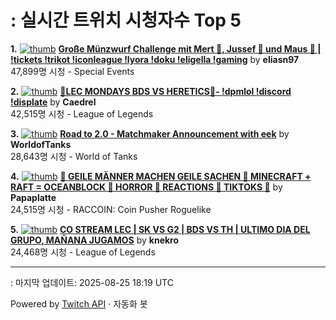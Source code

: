 # : 실시간 트위치 시청자수 Top 5

**1.** [![thumb](https://static-cdn.jtvnw.net/previews-ttv/live_user_eliasn97-320x180.jpg)](https://twitch.tv/eliasn97)
**[Große Münzwurf Challenge mit Mert 🐴, Jussef 📐 und Maus 🐀 | !tickets !trikot !iconleague !lyora !doku !eligella !gaming](https://twitch.tv/eliasn97)** by **eliasn97**<br>47,899명 시청  - Special Events

**2.** [![thumb](https://static-cdn.jtvnw.net/previews-ttv/live_user_caedrel-320x180.jpg)](https://twitch.tv/Caedrel)
**[🔴LEC MONDAYS BDS VS HERETICS🔴-  !dpmlol !discord !displate](https://twitch.tv/Caedrel)** by **Caedrel**<br>42,515명 시청  - League of Legends

**3.** [![thumb](https://static-cdn.jtvnw.net/previews-ttv/live_user_worldoftanks-320x180.jpg)](https://twitch.tv/WorldofTanks)
**[Road to 2.0 - Matchmaker Announcement with eek](https://twitch.tv/WorldofTanks)** by **WorldofTanks**<br>28,643명 시청  - World of Tanks

**4.** [![thumb](https://static-cdn.jtvnw.net/previews-ttv/live_user_papaplatte-320x180.jpg)](https://twitch.tv/Papaplatte)
**[🗿 GEILE MÄNNER MACHEN GEILE SACHEN 🗿 MINECRAFT + RAFT = OCEANBLOCK 🗿 HORROR 🗿 REACTIONS 🗿 TIKTOKS 🗿](https://twitch.tv/Papaplatte)** by **Papaplatte**<br>24,515명 시청  - RACCOIN: Coin Pusher Roguelike

**5.** [![thumb](https://static-cdn.jtvnw.net/previews-ttv/live_user_knekro-320x180.jpg)](https://twitch.tv/knekro)
**[CO STREAM LEC | SK VS G2 | BDS VS TH | ULTIMO DIA DEL GRUPO, MAÑANA JUGAMOS](https://twitch.tv/knekro)** by **knekro**<br>24,468명 시청  - League of Legends


---
: 마지막 업데이트: 2025-08-25 18:19 UTC

Powered by [Twitch API](https://dev.twitch.tv/docs/api/reference) · 자동화 봇